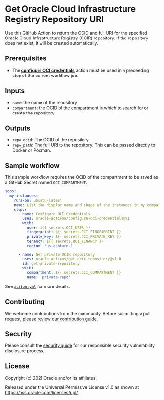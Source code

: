 # Get Oracle Cloud Infrastructure Registry Repository URI

Use this GitHub Action to return the OCID and full URI for the specified Oracle
Cloud Infrastructure Registry (OCIR) repository. If the repository does not exist,
it will be created automatically.

## Prerequisites

* The **[configure OCI credentials][1]** action must be used in a preceeding step
  of the current workflow job.

## Inputs

* `name`: the name of the repository
* `compartment`: the OCID of the compartment in which to search for or create
  the repository

## Outputs

* `repo_ocid`: The OCID of the repository
* `repo_path`: The full URI to the repository. This can be passed directly to
  Docker or Podman.

## Sample workflow

This sample workflow requires the OCID of the compartment to be saved as a
GitHub Secret named `OCI_COMPARTMENT`.

```yaml
jobs:
  my-instances:
    runs-on: ubuntu-latest
    name: List the display name and shape of the instances in my compartment
    steps:
      - name: Configure OCI Credentials
        uses: oracle-actions/configure-oci-credentials@v1
        with:
          user: ${{ secrets.OCI_USER }}
          fingerprint: ${{ secrets.OCI_FINGERPRINT }}
          private_key: ${{ secrets.OCI_PRIVATE_KEY }}
          tenancy: ${{ secrets.OCI_TENANCY }}
          region: 'us-ashburn-1'

      - name: Get private OCIR repository
        uses: oracle-actions/get-ocir-repository@v1.0
        id: get-private-repository
        with:
          compartment: ${{ secrets.OCI_COMPARTMENT }}
          name: 'private-repo'
```

See [`action.yml`](./action.yml) for more details.

## Contributing

We welcome contributions from the community. Before submitting a pull
request, please [review our contribution guide](./CONTRIBUTING.md).

## Security

Please consult the [security guide](./SECURITY.md) for our responsible security
vulnerability disclosure process.

## License

Copyright (c) 2021 Oracle and/or its affiliates.

Released under the Universal Permissive License v1.0 as shown at
<https://oss.oracle.com/licenses/upl/>.

[1]: http://github.com/oracle-actions/configure-oci-credentials
